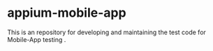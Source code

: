 # appium-mobile-app
This is an repository for developing and maintaining the test code for Mobile-App testing .
